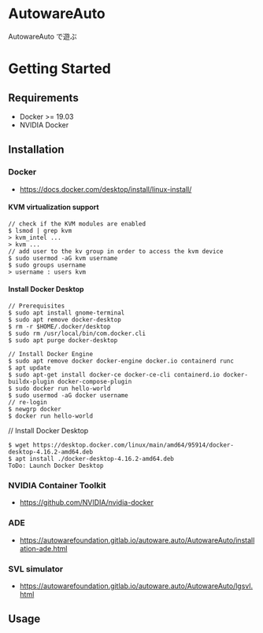 # AutowareAuto
AutowareAuto で遊ぶ

# Getting Started
## Requirements
- Docker >= 19.03
- NVIDIA Docker

## Installation
### Docker
- https://docs.docker.com/desktop/install/linux-install/
#### KVM virtualization support
```
// check if the KVM modules are enabled
$ lsmod | grep kvm
> kvm_intel ...
> kvm ...
// add user to the kv group in order to access the kvm device
$ sudo usermod -aG kvm username
$ sudo groups username
> username : users kvm
```
#### Install Docker Desktop
```
// Prerequisites
$ sudo apt install gnome-terminal
$ sudo apt remove docker-desktop
$ rm -r $HOME/.docker/desktop
$ sudo rm /usr/local/bin/com.docker.cli
$ sudo apt purge docker-desktop
```
```
// Install Docker Engine
$ sudo apt remove docker docker-engine docker.io containerd runc
$ apt update
$ sudo apt-get install docker-ce docker-ce-cli containerd.io docker-buildx-plugin docker-compose-plugin
$ sudo docker run hello-world
$ sudo usermod -aG docker username
// re-login
$ newgrp docker
$ docker run hello-world
```
// Install Docker Desktop
```
$ wget https://desktop.docker.com/linux/main/amd64/95914/docker-desktop-4.16.2-amd64.deb
$ apt install ./docker-desktop-4.16.2-amd64.deb
ToDo: Launch Docker Desktop
```
### NVIDIA Container Toolkit
- https://github.com/NVIDIA/nvidia-docker
### ADE
- https://autowarefoundation.gitlab.io/autoware.auto/AutowareAuto/installation-ade.html
### SVL simulator
- https://autowarefoundation.gitlab.io/autoware.auto/AutowareAuto/lgsvl.html

## Usage